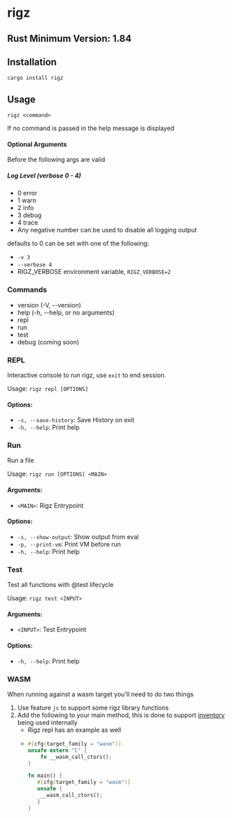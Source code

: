 # rigz

## Rust Minimum Version: 1.84

## Installation
`cargo install rigz`

## Usage

`rigz <command>`

If no command is passed in the help message is displayed

#### Optional Arguments
Before <command> the following args are valid

##### Log Level (verbose 0 - 4)

- 0 error
- 1 warn
- 2 info
- 3 debug
- 4 trace
- Any negative number can be used to disable all logging output

defaults to 0 can be set with one of the following:

- `-v 3`
- `--verbose 4`
- RIGZ_VERBOSE environment variable, `RIGZ_VERBOSE=2`

### Commands
- version (-V, --version)
- help (-h, --help, or no arguments)
- repl
- run
- test
- debug (coming soon)


### REPL
Interactive console to run rigz, use `exit` to end session.

Usage: `rigz repl [OPTIONS]`

#### Options:
- `-s, --save-history`:  Save History on exit
- `-h, --help`: Print help

### Run
Run a file

Usage: `rigz run [OPTIONS] <MAIN>`

#### Arguments:
- `<MAIN>`: Rigz Entrypoint

#### Options:
- `-s, --show-output`: Show output from eval
- `-p, --print-vm`: Print VM before run
- `-h, --help`: Print help

### Test
Test all functions with @test lifecycle

Usage: `rigz test <INPUT>`

#### Arguments:
- `<INPUT>`: Test Entrypoint

#### Options:
- `-h, --help`: Print help


### WASM

When running against a wasm target you'll need to do two things

1. Use feature `js` to support some rigz library functions
2. Add the following to your main method, this is done to support [inventory](https://docs.rs/inventory/0.3.20/inventory/index.html#webassembly-and-constructors) being used internally
   - Rigz repl has an example as well
   - ```rust
     #[cfg(target_family = "wasm")]
     unsafe extern "C" {
         fn __wasm_call_ctors();
     }
   
     fn main() {
        #[cfg(target_family = "wasm")]
        unsafe {
         __wasm_call_ctors();
        }
     }
     ```

